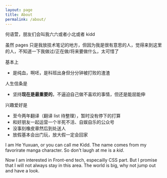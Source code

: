 ```yaml
---
layout: page
title: About
permalink: /about/
---
```




何语萱，朋友们会叫我六六或者小北或者 kidd



虽然 pages 只是我放技术笔记的地方，但因为我是很有意思的人，觉得来到这里的人，不知道一下我做过/正在做/将来要做什么，太可惜了



基本上

- 是纯血，啊呸，是科班出身但分分钟被打败的渣渣



人生信条是

- 坚持**现在是最重要的**，不逼迫自己做不喜欢的事情，但还是能屈能伸



兴趣爱好是

- 至今两年翻译（翻译 list 待整理），暂时没有停下的打算
- 和好朋友一起运营一个半死不活、自娱自乐的公众号
- 没事刻橡皮章然后到处送人
- 放假基本会出门玩，放大假一定会回家



I am He Yuxuan, or you can call me Kidd. The name comes from my favorirate manga character. So don't laugh at me is a *kid*.



Now I am interested in Front-end tech, especailly CSS part. But I promise that I will not always stay in this area. The world is big, why not jump out and have a look.

